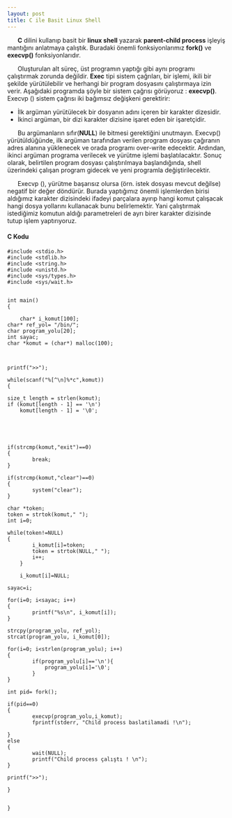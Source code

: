 ```yaml
---
layout: post
title: C ile Basit Linux Shell 
---
```



&nbsp;&nbsp;&nbsp;&nbsp;&nbsp;&nbsp;<strong>C</strong> dilini kullanıp basit bir <strong>linux shell</strong> yazarak <strong>parent-child process</strong> işleyiş mantığını anlatmaya çalıştık. Buradaki önemli fonksiyonlarımız <strong>fork()</strong> ve <strong>execvp()</strong> fonksiyonlarıdır. 

&nbsp;&nbsp;&nbsp;&nbsp;&nbsp;&nbsp;Oluşturulan alt süreç, üst programın yaptığı gibi aynı programı çalıştırmak zorunda değildir. <strong>Exec</strong> tipi sistem çağrıları, bir işlemi, ikili bir şekilde yürütülebilir ve herhangi bir program dosyasını çalıştırmaya izin verir. Aşağıdaki programda şöyle bir sistem çağrısı görüyoruz : <strong>execvp()</strong>.
Execvp () sistem çağrısı iki bağımsız değişkeni gerektirir:

<ul>
<li>İlk argüman yürütülecek bir dosyanın adını içeren bir karakter dizesidir.</li>

<li>İkinci argüman, bir dizi karakter dizisine işaret eden bir işaretçidir. </li>
</ul>

&nbsp;&nbsp;&nbsp;&nbsp;&nbsp;&nbsp;Bu argümanların sıfır(<strong>NULL</strong>) ile bitmesi gerektiğini unutmayın. Execvp() yürütüldüğünde, ilk argüman tarafından verilen program dosyası çağıranın adres alanına yüklenecek ve orada programı over-write edecektir. Ardından, ikinci argüman programa verilecek ve yürütme işlemi başlatılacaktır. Sonuç olarak, belirtilen program dosyası çalıştırılmaya başlandığında, shell üzerindeki  çalışan program gidecek ve yeni programla değiştirilecektir.

&nbsp;&nbsp;&nbsp;&nbsp;&nbsp;&nbsp;Execvp (), yürütme başarısız olursa (örn. istek dosyası mevcut değilse) negatif bir değer döndürür. Burada yaptığımız önemli işlemlerden birisi aldığımız karakter dizisindeki ifadeyi parçalara ayırıp  hangi komut çalışacak hangi dosya yollarını kullanacak bunu belirlemektir. Yani çalıştırmak istediğimiz komutun aldığı parametreleri de ayrı birer karakter dizisinde tutup işlem yaptırıyoruz.

<h4>C Kodu</h4>


	#include <stdio.h>
	#include <stdlib.h>
	#include <string.h>
	#include <unistd.h>
	#include <sys/types.h>
	#include <sys/wait.h>


	int main()
	{

    	char* i_komut[100]; 
	char* ref_yol= "/bin/"; 
	char program_yolu[20];           
	int sayac;			
	char *komut = (char*) malloc(100);  



	printf(">>");          

	while(scanf("%[^\n]%*c",komut)) 
	{

	size_t length = strlen(komut);   	 
	if (komut[length - 1] == '\n')  
        komut[length - 1] = '\0';      





	if(strcmp(komut,"exit")==0)
	{ 
	        break;
	}

	if(strcmp(komut,"clear")==0)
	{ 
	        system("clear");
	}

	char *token;                        
	token = strtok(komut," ");          
	int i=0;                          

	while(token!=NULL)
	{
	        i_komut[i]=token;      
	        token = strtok(NULL," ");
	        i++;
    	}

    	i_komut[i]=NULL;                     

	sayac=i;                           

	for(i=0; i<sayac; i++)
	{
	        printf("%s\n", i_komut[i]);      
	}

	strcpy(program_yolu, ref_yol);         
	strcat(program_yolu, i_komut[0]);      

	for(i=0; i<strlen(program_yolu); i++)
	{     
	        if(program_yolu[i]=='\n'){           
	            program_yolu[i]='\0';           
	        }
	}
  
	int pid= fork();              

	if(pid==0)
	{                       
	        execvp(program_yolu,i_komut);        
	        fprintf(stderr, "Child process baslatilamadi !\n"); 
								
	}
	else
	{                    
	        wait(NULL);          
	        printf("Child process çalıştı ! \n");       
	}

	printf(">>");

	}


	} 



